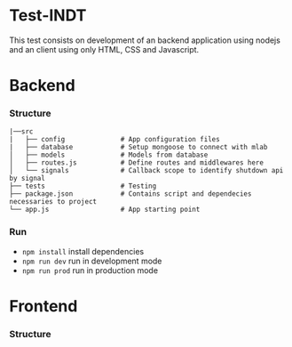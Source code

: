 # Test-INDT
This test consists on development of an backend application using nodejs and an client using only HTML, CSS and Javascript.

# Backend

### Structure
```
|──src
|   ├── config              # App configuration files
|   ├── database            # Setup mongoose to connect with mlab
│   ├── models              # Models from database
│   ├── routes.js           # Define routes and middlewares here
│   └── signals             # Callback scope to identify shutdown api by signal
├── tests                   # Testing
├── package.json            # Contains script and dependecies necessaries to project
└── app.js                  # App starting point
```
### Run
- `npm install` install dependencies
- `npm run dev` run in development mode
- `npm run prod` run in production mode

# Frontend

### Structure
